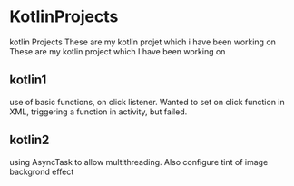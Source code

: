 # KotlinProjects
kotlin Projects
These are my kotlin projet which i have been working on
These are my kotlin project which I have been working on
 
 ## kotlin1
use of basic functions, on click listener. Wanted to set on click function in XML, triggering a function in activity,  but failed.

 ## kotlin2
using AsyncTask to allow multithreading. Also configure tint of image backgrond effect
